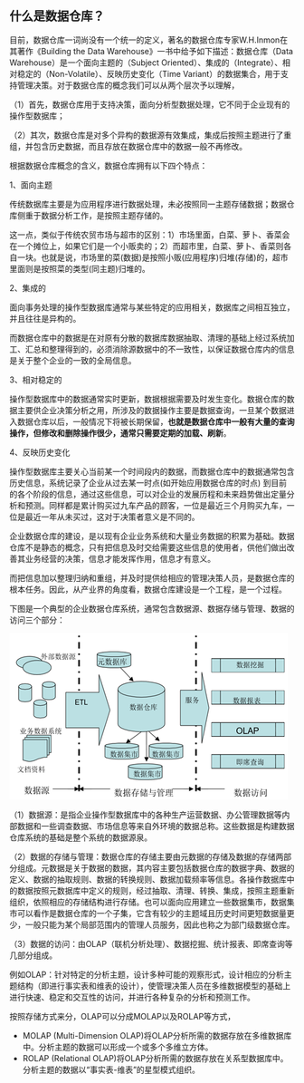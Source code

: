 ## 什么是数据仓库？

目前，数据仓库一词尚没有一个统一的定义，著名的数据仓库专家W.H.Inmon在其著作《Building the Data Warehouse》一书中给予如下描述：数据仓库（Data Warehouse）是一个面向主题的（Subject Oriented）、集成的（Integrate）、相对稳定的（Non-Volatile）、反映历史变化（Time Variant）的数据集合，用于支持管理决策。对于数据仓库的概念我们可以从两个层次予以理解，

（1）首先，数据仓库用于支持决策，面向分析型数据处理，它不同于企业现有的操作型数据库；

（2）其次，数据仓库是对多个异构的数据源有效集成，集成后按照主题进行了重组，并包含历史数据，而且存放在数据仓库中的数据一般不再修改。

根据数据仓库概念的含义，数据仓库拥有以下四个特点：

1、面向主题

传统数据库主要是为应用程序进行数据处理，未必按照同一主题存储数据；数据仓库侧重于数据分析工作，是按照主题存储的。

这一点，类似于传统农贸市场与超市的区别：1）市场里面，白菜、萝卜、香菜会在一个摊位上，如果它们是一个小贩卖的；2）而超市里，白菜、萝卜、香菜则各自一块。也就是说，市场里的菜(数据)是按照小贩(应用程序)归堆(存储)的，超市里面则是按照菜的类型(同主题)归堆的。 

2、集成的

面向事务处理的操作型数据库通常与某些特定的应用相关，数据库之间相互独立，并且往往是异构的。

而数据仓库中的数据是在对原有分散的数据库数据抽取、清理的基础上经过系统加工、汇总和整理得到的，必须消除源数据中的不一致性，以保证数据仓库内的信息是关于整个企业的一致的全局信息。

3、相对稳定的

操作型数据库中的数据通常实时更新，数据根据需要及时发生变化。数据仓库的数据主要供企业决策分析之用，所涉及的数据操作主要是数据查询，一旦某个数据进入数据仓库以后，一般情况下将被长期保留，**也就是数据仓库中一般有大量的查询操作，但修改和删除操作很少，通常只需要定期的加载、刷新**。

4、反映历史变化

操作型数据库主要关心当前某一个时间段内的数据，而数据仓库中的数据通常包含历史信息，系统记录了企业从过去某一时点(如开始应用数据仓库的时点) 到目前的各个阶段的信息，通过这些信息，可以对企业的发展历程和未来趋势做出定量分析和预测。同样都是累计购买过九车产品的顾客，一位是最近三个月购买九车，一位是最近一年从未买过，这对于决策者意义是不同的。

企业数据仓库的建设，是以现有企业业务系统和大量业务数据的积累为基础。数据仓库不是静态的概念，只有把信息及时交给需要这些信息的使用者，供他们做出改善其业务经营的决策，信息才能发挥作用，信息才有意义。

而把信息加以整理归纳和重组，并及时提供给相应的管理决策人员，是数据仓库的根本任务。因此，从产业界的角度看，数据仓库建设是一个工程，是一个过程。 

下图是一个典型的企业数据仓库系统，通常包含数据源、数据存储与管理、数据的访问三个部分：

![image-20210619171735188](assets/image-20210619171735188.png)

（1）数据源：是指企业操作型数据库中的各种生产运营数据、办公管理数据等内部数据和一些调查数据、市场信息等来自外环境的数据总称。这些数据是构建数据仓库系统的基础是整个系统的数据源泉。

（2）数据的存储与管理：数据仓库的存储主要由元数据的存储及数据的存储两部分组成。元数据是关于数据的数据，其内容主要包括数据仓库的数据字典、数据的定义、数据的抽取规则、数据的转换规则、数据加载频率等信息。各操作数据库中的数据按照元数据库中定义的规则，经过抽取、清理、转换、集成，按照主题重新组织，依照相应的存储结构进行存储。也可以面向应用建立一些数据集市，数据集市可以看作是数据仓库的一个子集，它含有较少的主题域且历史时间更短数据量更少，一般只能为某个局部范围内的管理人员服务，因此也称之为部门级数据仓库。

（3）数据的访问：由OLAP（联机分析处理）、数据挖掘、统计报表、即席查询等几部分组成。

例如OLAP：针对特定的分析主题，设计多种可能的观察形式，设计相应的分析主题结构（即进行事实表和维表的设计），使管理决策人员在多维数据模型的基础上进行快速、稳定和交互性的访问，并进行各种复杂的分析和预测工作。

按照存储方式来分，OLAP可以分成MOLAP以及ROLAP等方式，

* MOLAP (Multi-Dimension OLAP)将OLAP分析所需的数据存放在多维数据库中。分析主题的数据可以形成一个或多个多维立方体。
* ROLAP (Relational OLAP)将OLAP分析所需的数据存放在关系型数据库中。分析主题的数据以“事实表-维表”的星型模式组织。

